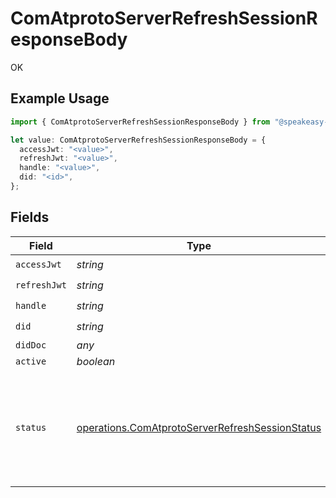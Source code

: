 # ComAtprotoServerRefreshSessionResponseBody

OK

## Example Usage

```typescript
import { ComAtprotoServerRefreshSessionResponseBody } from "@speakeasy-sdks/bluesky/models/operations";

let value: ComAtprotoServerRefreshSessionResponseBody = {
  accessJwt: "<value>",
  refreshJwt: "<value>",
  handle: "<value>",
  did: "<id>",
};
```

## Fields

| Field                                                                                                              | Type                                                                                                               | Required                                                                                                           | Description                                                                                                        |
| ------------------------------------------------------------------------------------------------------------------ | ------------------------------------------------------------------------------------------------------------------ | ------------------------------------------------------------------------------------------------------------------ | ------------------------------------------------------------------------------------------------------------------ |
| `accessJwt`                                                                                                        | *string*                                                                                                           | :heavy_check_mark:                                                                                                 | N/A                                                                                                                |
| `refreshJwt`                                                                                                       | *string*                                                                                                           | :heavy_check_mark:                                                                                                 | N/A                                                                                                                |
| `handle`                                                                                                           | *string*                                                                                                           | :heavy_check_mark:                                                                                                 | N/A                                                                                                                |
| `did`                                                                                                              | *string*                                                                                                           | :heavy_check_mark:                                                                                                 | N/A                                                                                                                |
| `didDoc`                                                                                                           | *any*                                                                                                              | :heavy_minus_sign:                                                                                                 | N/A                                                                                                                |
| `active`                                                                                                           | *boolean*                                                                                                          | :heavy_minus_sign:                                                                                                 | N/A                                                                                                                |
| `status`                                                                                                           | [operations.ComAtprotoServerRefreshSessionStatus](../../models/operations/comatprotoserverrefreshsessionstatus.md) | :heavy_minus_sign:                                                                                                 | Hosting status of the account. If not specified, then assume 'active'.                                             |